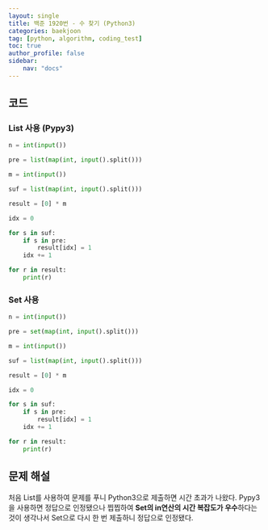 ```yaml
---
layout: single
title: 백준 1920번 - 수 찾기 (Python3)
categories: baekjoon
tag: [python, algorithm, coding_test]
toc: true 
author_profile: false
sidebar:
    nav: "docs"
---
```


## 코드

### List 사용 (Pypy3)

```python
n = int(input())

pre = list(map(int, input().split()))

m = int(input())

suf = list(map(int, input().split()))

result = [0] * m

idx = 0

for s in suf:
    if s in pre:
        result[idx] = 1
    idx += 1

for r in result:
    print(r)
```

### Set 사용

```python
n = int(input())

pre = set(map(int, input().split()))

m = int(input())

suf = list(map(int, input().split()))

result = [0] * m

idx = 0

for s in suf:
    if s in pre:
        result[idx] = 1
    idx += 1

for r in result:
    print(r)
```

## 문제 해설

처음 List를 사용하여 문제를 푸니 Python3으로 제출하면 시간 초과가 나왔다. Pypy3을 사용하면 정답으로 인정됐으나 찝찝하여 **Set의 in연산의 시간 복잡도가 우수**하다는 것이 생각나서 Set으로 다시 한 번 제출하니 정답으로 인정됐다.